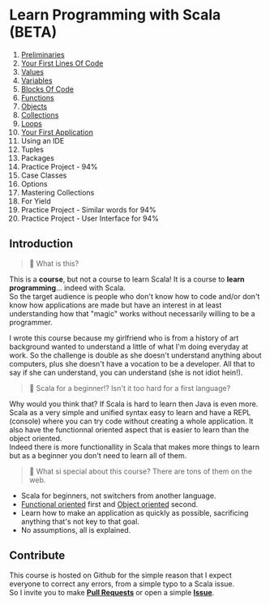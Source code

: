 # Learn Programming with Scala (BETA)

1. [Preliminaries](course/01.%20Preliminaries.md)
2. [Your First Lines Of Code](course/02.%20Your%20First%20Lines%20Of%20Code.md)
3. [Values](course/03.%20Values.md)
4. [Variables](course/04.%20Variables.md)
5. [Blocks Of Code](course/05.%20Blocks%20Of%20Code.md)
6. [Functions](course/06.%20Functions.md)
7. [Objects](course/07.%20Objects.md)
8. [Collections](course/08.%20Collections.md)
9. [Loops](course/09.%20Loops.md)
10. [Your First Application](course/10.%20Your%20First%20Application.md)
11. Using an IDE
12. Tuples
13. Packages
14. Practice Project - 94%
15. Case Classes
16. Options
17. Mastering Collections
18. For Yield
19. Practice Project - Similar words for 94%
20. Practice Project - User Interface for 94%

## Introduction

> :raising_hand: What is this?

This is a **course**, but not a course to learn Scala! It is a course to **learn programming**... indeed with Scala.  
So the target audience is people who don't know how to code and/or don't know how applications are made but have an interest in at least understanding how that "magic" works without necessarily willing to be a programmer.

I wrote this course because my girlfriend who is from a history of art background wanted to understand a little of what I'm doing everyday at work. So the challenge is double as she doesn't understand anything about computers, plus she doesn't have a vocation to be a developer. All that to say if she can understand, you can understand (she is not idiot hein!).

> :raising_hand: Scala for a beginner!? Isn't it too hard for a first language?

Why would you think that? If Scala is hard to learn then Java is even more.  
Scala as a very simple and unified syntax easy to learn and have a REPL (console) where you can try code without creating a whole application. It also have the functionnal oriented aspect that is easier to learn than the object oriented.  
Indeed there is more functionallity in Scala that makes more things to learn but as a beginner you don't need to learn all of them.

> :raising_hand: What si special about this course? There are tons of them on the web.

* Scala for beginners, not switchers from another language.
* [Functional oriented](https://en.wikipedia.org/wiki/Functional_programming) first and [Object oriented](https://en.wikipedia.org/wiki/Object-oriented_programming) second.
* Learn how to make an application as quickly as possible, sacrificing anything that's not key to that goal.
* No assumptions, all is explained.

## Contribute

This course is hosted on Github for the simple reason that I expect everyone to correct any errors, from a simple typo to a Scala issue.  
So I invite you to make [**Pull Requests**](https://github.com/joan38/Learn-Programming-Scala/pulls) or open a simple [**Issue**](https://github.com/joan38/Learn-Programming-Scala/issues).
